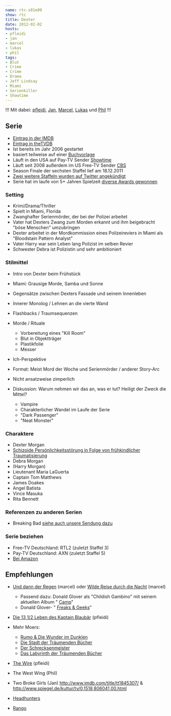 ```yaml
---
name: rtc-s01e09
show: rtc
title: Dexter
date: 2012-02-02
hosts:
- pfleidi
- jan
- marcel
- lukas
- phil
tags:
- Blut
- Crime
- Crime
- Drama
- Jeff Lindsay
- Miami
- Serienkiller
- Showtime
---
```

!!!
Mit dabei: [pfleidi](http://twitter.com/pfleidi), [Jan](http://twitter.com/janvanvinkenroye), [Marcel](http://twitter.com/xartas), [Lukas](http://twitter.com/blubser) und [Phil](http://twitter.com/philgrooves)
!!!

## Serie

- [Eintrag in der IMDB](http://www.imdb.com/title/tt0773262/)
- [Eintrag in theTVDB](http://thetvdb.com/?tab=series&id=79349&lid=7)
- Ist bereits im Jahr 2006 gestartet
- basiert teilweise auf einer [Buchvorlage](http://www.amazon.de/Darkly-Dreaming-Dexter-Jeff-Lindsay/dp/0752865749/ref=sr_1_1?s=books-intl-de&ie=UTF8&qid=1325776544&sr=1-1)
- Läuft in den USA auf Pay-TV Sender [Showtime](http://en.wikipedia.org/wiki/Showtime_(TV_network))
- Läuft seit 2008 außerdem im US Free-TV Sender [CBS](http://en.wikipedia.org/wiki/CBS)
- Season Finale der sechsten Staffel lief am 18.12.2011
- [Zwei weitere Staffeln wurden auf Twitter angekündigt](https://twitter.com/#!/SHO_Network/status/137590821569560576/)
- Serie hat im laufe von 5+ Jahren Spielzeit [diverse Awards gewonnen](http://en.wikipedia.org/wiki/List_of_Dexter_awards_and_nominations)

### Setting

- Krimi/Drama/Thriller
- Spielt in Miami, Florida
- Zwanghafter Serienmörder, der bei der Polizei arbeitet
- Vater hat Dexters Zwang zum Morden erkannt und ihm beigebracht "böse Menschen" umzubringen
- Dexter arbeitet in der Mordkommission eines Polizeireviers in Miami als "Bloodstain Pattern Analyst"
- Vater Harry war sein Leben lang Polizist im selben Revier
- Schwester Debra ist Polizistin und sehr ambitioniert

### Stilmittel

- Intro von Dexter beim Frühstück
- Miami: Grausige Morde, Samba und Sonne
- Gegensätze zwischen Dexters Fassade und seinem Innenleben
- Innerer Monolog / Lehnen an die vierte Wand
- Flashbacks / Traumsequenzen
- Morde / Rituale
  - Vorbereitung eines "Kill Room"
  - Blut in Objektträger
  - Plastikfolie
  - Messer

- Ich-Perspektive
- Format: Meist Mord der Woche und Serienmörder / anderer Story-Arc
- Nicht ansatzweise zimperlich
- Diskussion: Warum nehmen wir das an, was er tut? Heiligt der Zweck die Mittel?
  - Vampire
  - Charakterlicher Wandel im Laufe der Serie
  - "Dark Passenger"
  - "Neat Monster"

### Charaktere

- Dexter Morgan
- [Schizoide Persönlichkeitsstörung in Folge von frühkindlicher Traumatisierung](http://www.dimdi.de/static/de/klassi/diagnosen/icd10/htmlgm2012/block-f60-f69.htm)
- Debra Morgan
- (Harry Morgan)
- Lieutenant Maria LaGuerta
- Captain Tom Matthews
- James Doakes
- Angel Batista
- Vince Masuka
- Rita Bennett

### Referenzen zu anderen Serien

- Breaking Bad [siehe auch unsere Sendung dazu](https://secure.retinacast.de/rtc-s01e04-breaking-bad/)

### Serie beziehen

- Free-TV Deutschland: RTL2 (zuletzt Staffel 3)
- Pay-TV Deutschland: AXN (zuletzt Staffel 5)
- [Bei Amazon](http://www.amazon.de/Dexter-Die-erste-Season-DVDs/dp/B002JHVPDI/ref=sr_1_1?ie=UTF8&qid=1324585113&sr=8-1)

## Empfehlungen

- [Und dann der Regen](http://www.imdb.com/title/tt1422032/) (marcel) oder [Wilde Reise durch die Nacht](http://www.amazon.de/Wilde-Reise-durch-die-Nacht/dp/3442452910) (marcel)
  - Passend dazu: Donald Glover als "Childish Gambino" mit seinem aktuellen Album " [Camp](http://www.amazon.de/Camp-Explicit/dp/B0060V50Y4/ref=sr_1_1?ie=UTF8&qid=1325774644&sr=8-1)"
  - Donald Glover- " [Freaks & Geeks](http://vimeo.com/20374589)"

- [Die 13 1/2 Leben des Kaptain Blaubär](http://www.amazon.de/Die-13-Leben-K%C3%A4ptn-Blaub%C3%A4r/dp/344245381X/ref=sr_1_1?ie=UTF8&qid=1325779440&sr=8-1) (pfleidi)
- Mehr Moers:
  - [Rumo & Die Wunder im Dunklen](http://www.amazon.de/Rumo-Die-Wunder-Dunkeln-B%C3%BCchern/dp/3492241778)
  - [Die Stadt der Träumenden Bücher](http://www.amazon.de/tr%C3%A4umenden-B%C3%BCcher-Zamonien-Hildegunst-Mythenmetz/dp/3492246885/)
  - [Der Schrecksenmeister](http://www.amazon.de/Schrecksenmeister-Ein-kulinarisches-Letterkerl-Hildegunst-Mythenmetz/dp/3492049370)
  - [Das Labyrinth der Träumenden Bücher](http://www.amazon.de/Das-Labyrinth-Tr%C3%A4umenden-B%C3%BCcher-Roman/dp/3813503933)

- [The Wire](http://www.amazon.de/Wire-Complete-Season-1-2-3-4-5-EU-/dp/B002Y4MSRI/ref=sr_1_3?ie=UTF8&qid=1325779689&sr=8-3) (pfleidi)
- The West Wing (Phil)
- Two Broke Girls (Jan) http://www.imdb.com/title/tt1845307/ & http://www.spiegel.de/kultur/tv/0,1518,806041,00.html
- [Headhunters](http://www.imdb.com/title/tt1614989/)
- [Rango](http://www.amazon.de/Rango-Gore-Verbinski/dp/B004Z02AAO/ref=sr_1_1?ie=UTF8&qid=1325779264&sr=8-1)
